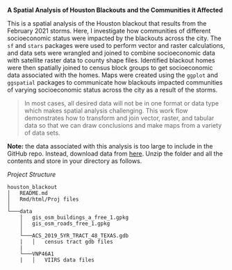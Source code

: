 **A Spatial Analysis of Houston Blackouts and the Communities it Affected**

This is a spatial analysis of the Houston blackout that results from the February 2021 storms. Here, I investigate how communities of different socioeconomic status were impacted by the blackouts across the city. The `sf` and `stars` packages were used to perform vector and raster calculations, and data sets were wrangled and joined to combine socioeconomic data with satellite raster data to county shape files. Identified blackout homes were then spatially joined to census block groups to get socioeconomic data associated with the homes. Maps were created using the `ggplot` and `ggspatial` packages to communicate how blackouts impacted communities of varying socioeconomic status across the city as a result of the storms. 

>  In most cases, all desired data will not be in one format or data type which makes spatial analysis challenging. This work flow demonstrates how to transform and join vector, raster, and tabular data so that we can draw conclusions and make maps from a variety of data sets.

**Note:** the data associated with this analysis is too large to include in the GitHub repo. Instead, download data from [here](https://drive.google.com/file/d/1bTk62xwOzBqWmmT791SbYbHxnCdjmBtw/view?usp=sharing). Unzip the folder and all the contents and store in your directory as follows. 


*Project Structure*
```         
houston_blackout
│   README.md
│   Rmd/html/Proj files    
│
└───data
    │   gis_osm_buildings_a_free_1.gpkg
    │   gis_osm_roads_free_1.gpkg
    │
    └───ACS_2019_5YR_TRACT_48_TEXAS.gdb
    |   │   census tract gdb files
    |
    └───VNP46A1
    |   │   VIIRS data files
```
